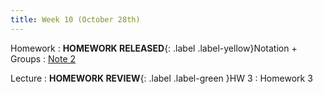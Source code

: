 ```yaml
---
title: Week 10 (October 28th)
---
```


Homework
: **HOMEWORK RELEASED**{: .label .label-yellow}Notation + Groups
  : [Note 2](https://readings.decal.rouxl.es/docs/readings/content/note-2/)

Lecture
: **HOMEWORK REVIEW**{: .label .label-green }HW 3
  : Homework 3